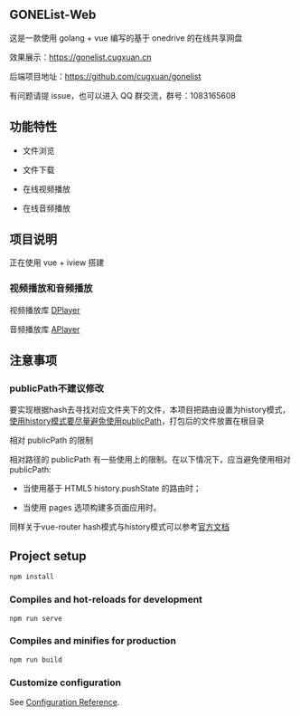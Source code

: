 ## GONEList-Web

这是一款使用 golang + vue 编写的基于 onedrive 的在线共享网盘

效果展示：https://gonelist.cugxuan.cn

后端项目地址：https://github.com/cugxuan/gonelist

有问题请提 issue，也可以进入 QQ 群交流，群号：1083165608

## 功能特性

- 文件浏览

- 文件下载

- 在线视频播放

- 在线音频播放

## 项目说明

正在使用 vue + iview 搭建


### 视频播放和音频播放

视频播放库 [DPlayer](http://dplayer.js.org/)


音频播放库 [APlayer](https://aplayer.js.org/)

## 注意事项

### publicPath不建议修改

要实现根据hash去寻找对应文件夹下的文件，本项目把路由设置为history模式，[使用history模式要尽量避免使用publicPath](https://cli.vuejs.org/zh/config/#publicpath)，打包后的文件放置在根目录

相对 publicPath 的限制

相对路径的 publicPath 有一些使用上的限制。在以下情况下，应当避免使用相对 publicPath:

- 当使用基于 HTML5 history.pushState 的路由时；

- 当使用 pages 选项构建多页面应用时。


同样关于vue-router hash模式与history模式可以参考[官方文档](https://router.vuejs.org/zh/guide/essentials/history-mode.html#%E5%90%8E%E7%AB%AF%E9%85%8D%E7%BD%AE%E4%BE%8B%E5%AD%90)

## Project setup
```
npm install
```

### Compiles and hot-reloads for development
```
npm run serve
```

### Compiles and minifies for production
```
npm run build
```

### Customize configuration
See [Configuration Reference](https://cli.vuejs.org/config/).


